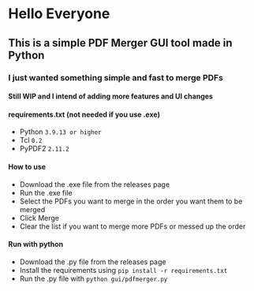 # Hello Everyone

## This is a simple PDF Merger GUI tool made in Python

### I just wanted something simple and fast to merge PDFs

#### Still WIP and I intend of adding more features and UI changes

#### requirements.txt (not needed if you use .exe)

- Python `3.9.13 or higher`
- Tcl `0.2`
- PyPDF2 `2.11.2`

#### How to use

- Download the .exe file from the releases page
- Run the .exe file
- Select the PDFs you want to merge in the order you want them to be merged
- Click Merge
- Clear the list if you want to merge more PDFs or messed up the order

#### Run with python

- Download the .py file from the releases page
- Install the requirements using `pip install -r requirements.txt`
- Run the .py file with ```python gui/pdfmerger.py```
